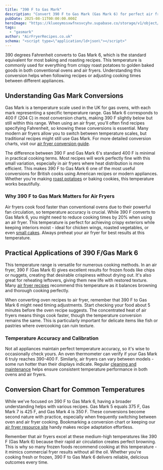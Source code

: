 ```yaml
---
title: "390 F to Gas Mark"
description: "Convert 390 F to Gas Mark (Gas Mark 6) for perfect air fryer and oven cooking. Includes temperature charts and conversion tips."
pubDate: 2025-08-11T00:00:00.000Z
heroImage: "https://klueoymssxwfnxsvcyhv.supabase.co/storage/v1/object/public/md/390-f-to-gas-mark-bb8202b2.png"
tags:
  - "gasmark"
author: "AirFryerRecipes.co.uk"
schema: "<script type=\"application/ld+json\"></script>"
---
```


<p>390 degrees Fahrenheit converts to Gas Mark 6, which is the standard equivalent for most baking and roasting recipes. This temperature is commonly used for everything from crispy roast potatoes to golden baked goods in both conventional ovens and air fryers. Understanding this conversion helps when following recipes or adjusting cooking times between different appliances.</p>

<h2>Understanding Gas Mark Conversions</h2>
<p>Gas Mark is a temperature scale used in the UK for gas ovens, with each mark representing a specific temperature range. Gas Mark 6 corresponds to 400 F (204 C) in most conversion charts, making 390 F slightly below but still within this range. When using an air fryer, you'll often find recipes specifying Fahrenheit, so knowing these conversions is essential. Many modern air fryers allow you to switch between temperature scales, but traditional recipes might still use Gas Mark. For more detailed conversion charts, visit our <a href=https://www.airfryerrecipe.co.uk/air-fryer-conversion-chart>air fryer conversion guide</a>.</p>

<p>The difference between 390 F and Gas Mark 6's standard 400 F is minimal in practical cooking terms. Most recipes will work perfectly fine with this small variation, especially in air fryers where heat distribution is more efficient. This makes 390 F to Gas Mark 6 one of the most useful conversions for British cooks using American recipes or modern appliances. Whether you're making <a href=https://www.airfryerrecipe.co.uk/recipe-category/potatoes>roast potatoes</a> or baking cookies, this temperature works beautifully.</p>

<h3>Why 390 F to Gas Mark Matters for Air Fryers</h3>
<p>Air fryers cook food faster than conventional ovens due to their powerful fan circulation, so temperature accuracy is crucial. While 390 F converts to Gas Mark 6, you might need to reduce cooking times by 20% when using an air fryer. This temperature is perfect for achieving crispy exteriors while keeping interiors moist - ideal for chicken wings, roasted vegetables, or even <a href=https://www.airfryerrecipe.co.uk/recipe-category/cakes>small cakes</a>. Always preheat your air fryer for best results at this temperature.</p>

<h2>Practical Applications of 390 F/Gas Mark 6</h2>
<p>This temperature range is versatile for numerous cooking methods. In an air fryer, 390 F (Gas Mark 6) gives excellent results for frozen foods like chips or nuggets, creating that desirable crispiness without drying out. It's also great for reheating leftovers, giving them new life with restored texture. Many <a href=https://www.airfryerrecipe.co.uk/recipes>air fryer recipes</a> recommend this temperature as it balances browning and thorough cooking perfectly.</p>

<p>When converting oven recipes to air fryer, remember that 390 F to Gas Mark 6 might need timing adjustments. Start checking your food about 5 minutes before the oven recipe suggests. The concentrated heat of air fryers means things cook faster, though the temperature conversion remains the same. This is particularly important for delicate items like fish or pastries where overcooking can ruin texture.</p>

<h3>Temperature Accuracy and Calibration</h3>
<p>Not all appliances maintain perfect temperature accuracy, so it's wise to occasionally check yours. An oven thermometer can verify if your Gas Mark 6 truly reaches 390-400 F. Similarly, air fryers can vary between models - some run hotter than their displays indicate. Regular <a href=https://www.airfryerrecipe.co.uk/air-fryer-cleaner>cleaning and maintenance</a> helps ensure consistent temperature performance in both ovens and air fryers.</p>

<h2>Conversion Chart for Common Temperatures</h2>
<p>While we've focused on 390 F to Gas Mark 6, having a broader understanding helps with various recipes. Gas Mark 5 equals 375 F, Gas Mark 7 is 425 F, and Gas Mark 4 is 350 F. These conversions become second nature with practice, especially when frequently switching between oven and air fryer cooking. Bookmarking a conversion chart or keeping our <a href=https://www.airfryerrecipe.co.uk>air fryer resource site</a> handy makes recipe adaptation effortless.</p>

<p>Remember that air fryers excel at these medium-high temperatures like 390 F (Gas Mark 6) because their rapid air circulation creates perfect browning. This is why so many frozen foods recommend cooking at this temperature - it mimics commercial fryer results without all the oil. Whether you're cooking fresh or frozen, 390 F to Gas Mark 6 delivers reliable, delicious outcomes every time.</p>